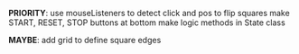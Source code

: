 **PRIORITY**:
    use mouseListeners to detect click and pos to flip squares 
    make START, RESET, STOP buttons at bottom 
    make logic methods in State class


**MAYBE**:
    add grid to define square edges
